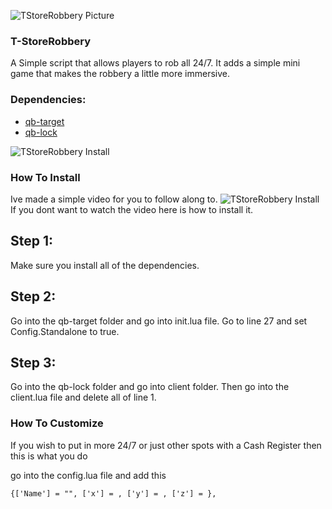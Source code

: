 ![TStoreRobbery Picture ](https://cdn.discordapp.com/attachments/997658430816931930/1000178922719297596/171970595-522d7b63-c0d4-46f09-a984-36d83d7944e3.png)

### T-StoreRobbery
A Simple script that allows players to rob all 24/7. It adds a simple mini game that makes the robbery a little more immersive.

### Dependencies:
* [qb-target](https://github.com/BerkieBb/qb-target)
* [qb-lock](https://github.com/Tex27/qb-lock)

![TStoreRobbery Install](https://cdn.discordapp.com/attachments/997658430816931930/1000182819760373800/171970595-522d7bd63-c0d4-46f09-a984-36d83d7944e3.png)
### How To Install
Ive made a simple video for you to follow along to.
![TStoreRobbery Install](https://youtu.be/qATf2rFK8cM)
If you dont want to watch the video here is how to install it.

## Step 1:
Make sure you install all of the dependencies.

## Step 2:
Go into the qb-target folder and go into init.lua file. Go to line 27 and set Config.Standalone to true.

## Step 3:
Go into the qb-lock folder and go into client folder. Then go into the client.lua file and delete all of line 1.

### How To Customize
If you wish to put in more 24/7 or just other spots with a Cash Register then this is what you do

go into the config.lua file and add this 
```
{['Name'] = "", ['x'] = , ['y'] = , ['z'] = },
```

